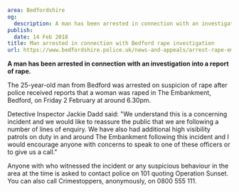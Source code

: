 ```yaml
area: Bedfordshire
og:
  description: A man has been arrested in connection with an investigation into a report of rape.
publish:
  date: 14 Feb 2018
title: Man arrested in connection with Bedford rape investigation
url: https://www.bedfordshire.police.uk/news-and-appeals/arrest-rape-embankment-feb18
```

**A man has been arrested in connection with an investigation into a report of rape.**

The 25-year-old man from Bedford was arrested on suspicion of rape after police received reports that a woman was raped in The Embankment, Bedford, on Friday 2 February at around 6.30pm.

Detective Inspector Jackie Dadd said: "We understand this is a concerning incident and we would like to reassure the public that we are following a number of lines of enquiry. We have also had additional high visibility patrols on duty in and around The Embankment following this incident and I would encourage anyone with concerns to speak to one of these officers or to give us a call."

Anyone with who witnessed the incident or any suspicious behaviour in the area at the time is asked to contact police on 101 quoting Operation Sunset. You can also call Crimestoppers, anonymously, on 0800 555 111.
